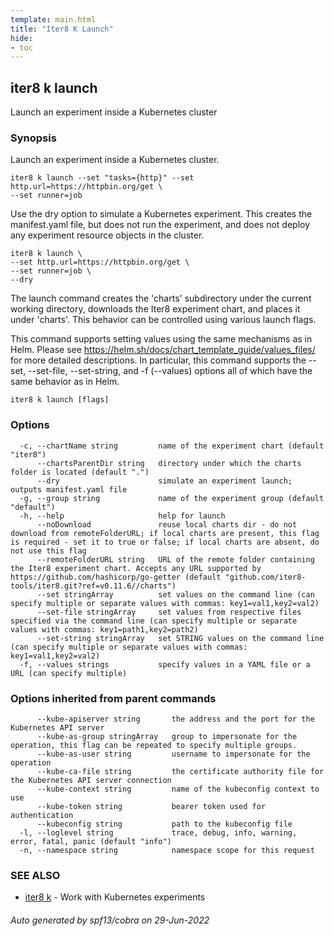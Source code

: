 ```yaml
---
template: main.html
title: "Iter8 K Launch"
hide:
- toc
---
```

## iter8 k launch

Launch an experiment inside a Kubernetes cluster

### Synopsis


Launch an experiment inside a Kubernetes cluster. 

	iter8 k launch --set "tasks={http}" --set http.url=https://httpbin.org/get \
	--set runner=job

Use the dry option to simulate a Kubernetes experiment. This creates the manifest.yaml file, but does not run the experiment, and does not deploy any experiment resource objects in the cluster.

	iter8 k launch \
	--set http.url=https://httpbin.org/get \
	--set runner=job \
	--dry

The launch command creates the 'charts' subdirectory under the current working directory, downloads the Iter8 experiment chart, and places it under 'charts'. This behavior can be controlled using various launch flags.

This command supports setting values using the same mechanisms as in Helm. Please see  https://helm.sh/docs/chart_template_guide/values_files/ for more detailed descriptions. In particular, this command supports the --set, --set-file, --set-string, and -f (--values) options all of which have the same behavior as in Helm.


```
iter8 k launch [flags]
```

### Options

```
  -c, --chartName string         name of the experiment chart (default "iter8")
      --chartsParentDir string   directory under which the charts folder is located (default ".")
      --dry                      simulate an experiment launch; outputs manifest.yaml file
  -g, --group string             name of the experiment group (default "default")
  -h, --help                     help for launch
      --noDownload               reuse local charts dir - do not download from remoteFolderURL; if local charts are present, this flag is required - set it to true or false; if local charts are absent, do not use this flag
      --remoteFolderURL string   URL of the remote folder containing the Iter8 experiment chart. Accepts any URL supported by https://github.com/hashicorp/go-getter (default "github.com/iter8-tools/iter8.git?ref=v0.11.6//charts")
      --set stringArray          set values on the command line (can specify multiple or separate values with commas: key1=val1,key2=val2)
      --set-file stringArray     set values from respective files specified via the command line (can specify multiple or separate values with commas: key1=path1,key2=path2)
      --set-string stringArray   set STRING values on the command line (can specify multiple or separate values with commas: key1=val1,key2=val2)
  -f, --values strings           specify values in a YAML file or a URL (can specify multiple)
```

### Options inherited from parent commands

```
      --kube-apiserver string       the address and the port for the Kubernetes API server
      --kube-as-group stringArray   group to impersonate for the operation, this flag can be repeated to specify multiple groups.
      --kube-as-user string         username to impersonate for the operation
      --kube-ca-file string         the certificate authority file for the Kubernetes API server connection
      --kube-context string         name of the kubeconfig context to use
      --kube-token string           bearer token used for authentication
      --kubeconfig string           path to the kubeconfig file
  -l, --loglevel string             trace, debug, info, warning, error, fatal, panic (default "info")
  -n, --namespace string            namespace scope for this request
```

### SEE ALSO

* [iter8 k](iter8_k.md)	 - Work with Kubernetes experiments

###### Auto generated by spf13/cobra on 29-Jun-2022
